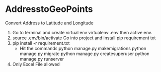 # AddresstoGeoPoints
Convert Address to Latitude and Longitude
1. Go to terminal and create virtual env
	virtualenv .env
	then active env.
2. source .env/bin/activate
	Go into project and install pip requirement txt
3. pip install -r requirement.txt
	- Hit the commands
		python manage.py makemigrations
		python manage.py migrate
		python manage.py createsuperuser
		python manage.py runserver
4. Only Excel File allowed
